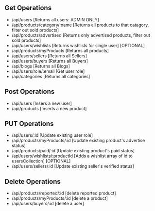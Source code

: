 ## Get Operations

- /api/users [Returns all users: ADMIN ONLY]
- /api/products/category/:name [Returns all products to that catagory, filter out sold products]
- /api/products/advertised [Returns only advertised products, filter out sold products]
- /api/users/wishlists [Returns wishlists for single user] [OPTIONAL]
- /api/products/myProducts [Returns all products]
- /api/users/sellers [Returns all Sellers]
- /api/users/buyers [Returns all Buyers]
- /api/blogs [Returns all Blogs]
- /api/users/role/:email [Get user role]
- /api/categories [Returns all categories]

## Post Operations

- /api/users [Insers a new user]
- /api/products [Inserts a new product]

## PUT Operations

- /api/users/:id [Update existing user role]
- /api/products/myProducts/:id [Update existing product's advertise status]
- /api/products/paid/:id [Update existing product's paid status]
- /api/users/wishlists/:productId [Adds a wishlist array of id to usersCollection] [OPTIONAL]
- /api/users/sellers/:id [Update existing seller's verified status]

## Delete Operations

- /api/products/reported/:id [delete reported product]
- /api/products/myProducts/:id [delete a product]
- /api/users/buyers/:id [delete a user]
